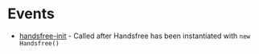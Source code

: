 # Events

- [handsfree-init](/ref/event/handsfree-init/) - Called after Handsfree has been instantiated with `new Handsfree()`
